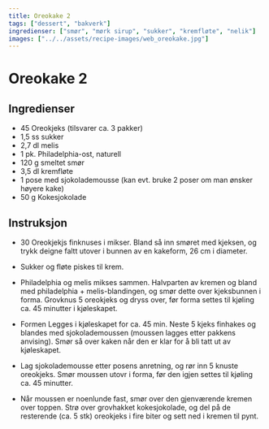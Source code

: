 ```yaml
---
title: Oreokake 2
tags: ["dessert", "bakverk"]
ingredienser: ["smør", "mørk sirup", "sukker", "kremfløte", "nelik"]
images: ["../../assets/recipe-images/web_oreokake.jpg"]
---
```


# Oreokake 2

## Ingredienser

- 45 Oreokjeks (tilsvarer ca. 3 pakker)
- 1,5 ss sukker
- 2,7 dl melis
- 1 pk. Philadelphia-ost, naturell
- 120 g smeltet smør
- 3,5 dl kremfløte
- 1 pose med sjokolademousse (kan evt. bruke 2 poser om man ønsker høyere kake)
- 50 g Kokesjokolade

## Instruksjon

- 30 Oreokjekjs finknuses i mikser. Bland så inn smøret med kjeksen, og trykk deigne faltt utover i bunnen av en kakeform, 26 cm i diameter.

- Sukker og fløte piskes til krem.

- Philadelphia og melis mikses sammen. Halvparten av kremen og bland med philadelphia + melis-blandingen, og smør dette over kjeksbunnen i forma. Grovknus 5 oreokjeks og dryss over, før forma settes til kjøling ca. 45 minutter i kjøleskapet.

- Formen Legges i kjøleskapet for ca. 45 min. Neste 5 kjeks finhakes og blandes med sjokolademoussen (moussen lagges etter pakkens anvising). Smør så over kaken når den er klar for å bli tatt ut av kjøleskapet.

- Lag sjokolademousse etter posens anretning, og rør inn 5 knuste oreokjeks. Smør moussen utovr i forma, før den igjen settes til kjøling ca. 45 minutter.

- Når moussen er noenlunde fast, smør over den gjenværende kremen over toppen. Strø over grovhakket kokesjokolade, og del på de resterende (ca. 5 stk) oreokjeks i fire biter og sett ned i kremen til pynt.
